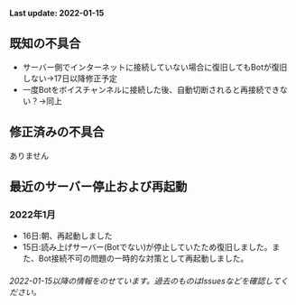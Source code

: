 **Last update: 2022-01-15**
## 既知の不具合
- サーバー側でインターネットに接続していない場合に復旧してもBotが復旧しない→17日以降修正予定
- 一度Botをボイスチャンネルに接続した後、自動切断されると再接続できない？→同上
## 修正済みの不具合
ありません
## 最近のサーバー停止および再起動
### 2022年1月
- 16日:朝、再起動しました
- 15日:読み上げサーバー(Botでない)が停止していたため復旧しました。また、Bot接続不可の問題の一時的な対策として再起動しました。

###### 2022-01-15以降の情報をのせています。過去のものはIssuesなどを確認してください。
